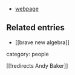 
* [webpage](http://www.maths.gla.ac.uk/~ajb/)

## Related entries

* [[brave new algebra]]

category: people

[[!redirects Andy Baker]]
